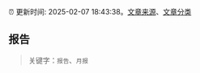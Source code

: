 :alarm_clock: 更新时间: 2025-02-07 18:43:38。[文章来源](/README.md)、[文章分类](/TAGS.md)

## 报告


> 关键字：`报告`、`月报`



